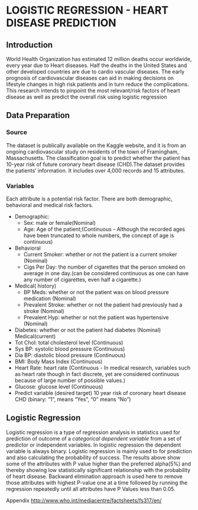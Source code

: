 # LOGISTIC REGRESSION - HEART DISEASE PREDICTION

## Introduction
World Health Organization has estimated 12 million deaths occur worldwide, every year due to Heart diseases. Half the deaths in the United States and other developed countries are due to cardio vascular diseases. The early prognosis of cardiovascular diseases can aid in making decisions on lifestyle changes in high risk patients and in turn reduce the complications. This research intends to pinpoint the most relevant/risk factors of heart disease as well as predict the overall risk using logistic regression

## Data Preparation
### Source
The dataset is publically available on the Kaggle website, and it is from an ongoing cardiovascular study on residents of the town of Framingham, Massachusetts. The classification goal is to predict whether the patient has 10-year risk of future coronary heart disease (CHD).The dataset provides the patients’ information. It includes over 4,000 records and 15 attributes.

### Variables
Each attribute is a potential risk factor. There are both demographic, behavioral and medical risk factors.
- Demographic:
    - Sex: male or female(Nominal)
    - Age: Age of the patient;(Continuous - Although the recorded ages have been truncated to whole numbers, the concept of age is continuous)
- Behavioral
    - Current Smoker: whether or not the patient is a current smoker (Nominal)
    - Cigs Per Day: the number of cigarettes that the person smoked on average in one day.(can be considered continuous as one can have any number of cigarettes, even half a cigarette.)
- Medical( history)
    - BP Meds: whether or not the patient was on blood pressure medication (Nominal)
    - Prevalent Stroke: whether or not the patient had previously had a stroke (Nominal)
    - Prevalent Hyp: whether or not the patient was hypertensive (Nominal)
- Diabetes: whether or not the patient had diabetes (Nominal)
Medical(current)
- Tot Chol: total cholesterol level (Continuous)
- Sys BP: systolic blood pressure (Continuous)
- Dia BP: diastolic blood pressure (Continuous)
- BMI: Body Mass Index (Continuous)
- Heart Rate: heart rate (Continuous - In medical research, variables such as heart rate though in fact discrete, yet are considered continuous because of large number of possible values.)
- Glucose: glucose level (Continuous)
- Predict variable (desired target)
10 year risk of coronary heart disease CHD (binary: “1”, means “Yes”, “0” means “No”)
## Logistic Regression
Logistic regression is a type of regression analysis in statistics used for prediction of outcome of a *categorical dependent variable* from a set of predictor or independent variables. In logistic regression the dependent variable is always binary. Logistic regression is mainly used to for prediction and also calculating the probability of success.
The results above show some of the attributes with P value higher than the preferred alpha(5%) and thereby showing low statistically significant relationship with the probability of heart disease. Backward elimination approach is used here to remove those attributes with highest P-value one at a time followed by running the regression repeatedly until all attributes have P Values less than 0.05.

Appendix
http://www.who.int/mediacentre/factsheets/fs317/en/